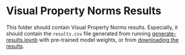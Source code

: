 # Visual Property Norms Results

This folder should contain Visual Property Norms results. Especially, it should contain the `results.csv` file generated from running [generate-results.ipynb](../../generate-results.ipynb) with pre-trained model weights, or from [downloading the results](https://chalmers-my.sharepoint.com/:f:/g/personal/lovhag_chalmers_se/EgIEsHUixuZPnJHV7lLCMQ4BFNisHKkKQxpijUOuKvZS9A?e=gRFhdn).